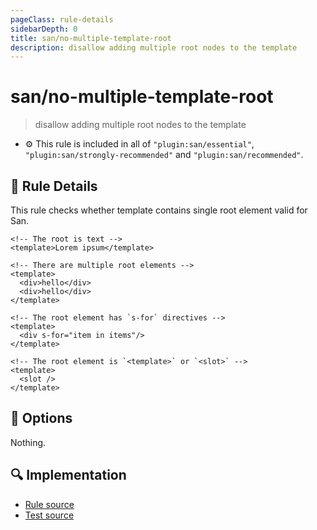 ```yaml
---
pageClass: rule-details
sidebarDepth: 0
title: san/no-multiple-template-root
description: disallow adding multiple root nodes to the template
---
```

# san/no-multiple-template-root
> disallow adding multiple root nodes to the template

- :gear: This rule is included in all of `"plugin:san/essential"`, `"plugin:san/strongly-recommended"` and `"plugin:san/recommended"`.

## :book: Rule Details

This rule checks whether template contains single root element valid for San.

<eslint-code-block :rules="{'san/no-multiple-template-root': ['error']}">

```vue
<!-- The root is text -->
<template>Lorem ipsum</template>
```

</eslint-code-block>

<eslint-code-block :rules="{'san/no-multiple-template-root': ['error']}">

```vue
<!-- There are multiple root elements -->
<template>
  <div>hello</div>
  <div>hello</div>
</template>
```

</eslint-code-block>

<eslint-code-block :rules="{'san/no-multiple-template-root': ['error']}">

```vue
<!-- The root element has `s-for` directives -->
<template>
  <div s-for="item in items"/>
</template>
```

</eslint-code-block>

<eslint-code-block :rules="{'san/no-multiple-template-root': ['error']}">

```vue
<!-- The root element is `<template>` or `<slot>` -->
<template>
  <slot />
</template>
```

</eslint-code-block>

## :wrench: Options

Nothing.

## :mag: Implementation

- [Rule source](https://github.com/ecomfe/eslint-plugin-san/blob/master/lib/rules/no-multiple-template-root.js)
- [Test source](https://github.com/ecomfe/eslint-plugin-san/blob/master/tests/lib/rules/no-multiple-template-root.js)

